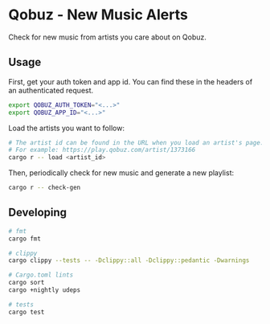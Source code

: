 # Qobuz - New Music Alerts

Check for new music from artists you care about on Qobuz.

## Usage

First, get your auth token and app id. You can find these in the headers of an authenticated request.

```bash
export QOBUZ_AUTH_TOKEN="<...>"
export QOBUZ_APP_ID="<...>"
```

Load the artists you want to follow:

```bash
# The artist id can be found in the URL when you load an artist's page.
# For example: https://play.qobuz.com/artist/1373166
cargo r -- load <artist_id>
```

Then, periodically check for new music and generate a new playlist:

```bash
cargo r -- check-gen
```

## Developing

```bash
# fmt
cargo fmt

# clippy
cargo clippy --tests -- -Dclippy::all -Dclippy::pedantic -Dwarnings

# Cargo.toml lints
cargo sort
cargo +nightly udeps

# tests
cargo test
```
